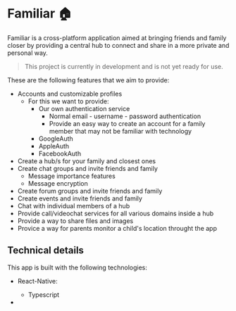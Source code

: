 # Familiar 🏠

Familiar is a cross-platform application aimed at bringing friends and family closer by providing a central hub to connect and share in a more private and personal way.

> This project is currently in development and is not yet ready for use.

These are the following features that we aim to provide:

- Accounts and customizable profiles
  - For this we want to provide:
    - Our own authentication service
      - Normal email - username - password authentication
      - Provide an easy way to create an account for a family member that may not be familiar with technology
    - GoogleAuth
    - AppleAuth
    - FacebookAuth
- Create a hub/s for your family and closest ones
- Create chat groups and invite friends and family
  - Message importance features
  - Message encryption
- Create forum groups and invite friends and family
- Create events and invite friends and family
- Chat with individual members of a hub
- Provide call/videochat services for all various domains inside a hub
- Provide a way to share files and images
- Provice a way for parents monitor a child's location throught the app

## Technical details

This app is built with the following technologies:

- React-Native:
  - Typescript

-
